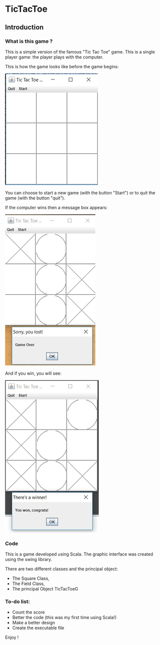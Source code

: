 # TicTacToe

## Introduction
### What is this game ?
This is a simple version of the famous "Tic Tac Toe" game. 
This is a single player game: the player plays with the computer.

This is how the game looks like before the game begins:

![Alt text](TicTacToe1.jpg?raw=true "Tic Tac Toe")

You can choose to start a new game (with the button "Start") or to quit the game (with the button "quit").

If the computer wins then a message box appears:

![Alt text](TicTacToe2.jpg?raw=true "Tic Tac Toe")

And if you win, you will see:

![Alt text](TicTacToe3.jpg?raw=true "Tic Tac Toe")

### Code
This is a game developed using Scala. The graphic interface was created using the swing library.

There are two different classes and the principal object:
- The Square Class,
- The Field Class,
- The principal Object TicTacToeG

### To-do list:
- Count the score
- Better the code (this was my first time using Scala!)
- Make a better design 
- Create the executable file

Enjoy !
